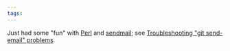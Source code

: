 ```yaml
---
tags: 
---
```


Just had some "fun" with [Perl](/wiki/Perl) and [sendmail](/wiki/sendmail); see [Troubleshooting "git send-email" problems](/wiki/Troubleshooting_%22git_send-email%22_problems).
